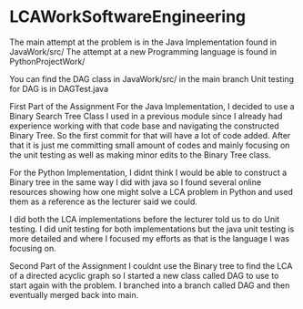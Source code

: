 # LCAWorkSoftwareEngineering

The main attempt at the problem is in the Java Implementation found in JavaWork/src/
The attempt at a new Programming language is found in PythonProjectWork/

You can find the DAG class in JavaWork/src/ in the main branch
Unit testing for DAG is in DAGTest.java

First Part of the Assignment
For the Java Implementation, I decided to use a Binary Search Tree Class I used in a previous module since I already had experience working with that code base and navigating the constructed Binary Tree. So the first commit for that will have a lot of code added. After that it is just me committing small amount of codes and mainly focusing on the unit testing as well as making minor edits to the Binary Tree class.

For the Python Implementation, I didnt think I would be able to construct a Binary tree in the same way I did with java so I found several online resources showing how one might solve a LCA problem in Python and used them as a reference as the lecturer said we could.


I did both the LCA implementations before the lecturer told us to do Unit testing.
I did unit testing for both implementations but the java unit testing is more detailed and where I focused my efforts as that is the language I was focusing on.


Second Part of the Assignment
I couldnt use the Binary tree to find the LCA of a directed acyclic graph so I started a new class called DAG to use to start again with the problem.
I branched into a branch called DAG and then eventually merged back into main.


